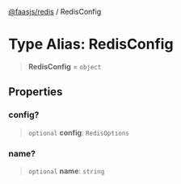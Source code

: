 [@faasjs/redis](../README.md) / RedisConfig

# Type Alias: RedisConfig

> **RedisConfig** = `object`

## Properties

### config?

> `optional` **config**: `RedisOptions`

### name?

> `optional` **name**: `string`
